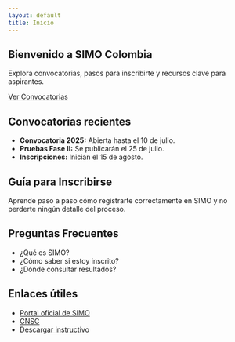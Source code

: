 ```yaml
---
layout: default
title: Inicio
---
```


<section class="hero">
  <h1>Bienvenido a SIMO Colombia</h1>
  <p>Explora convocatorias, pasos para inscribirte y recursos clave para aspirantes.</p>
  <a href="#convocatorias" class="btn">Ver Convocatorias</a>
</section>

<section id="convocatorias">
  <h2>Convocatorias recientes</h2>
  <ul>
    <li><strong>Convocatoria 2025:</strong> Abierta hasta el 10 de julio.</li>
    <li><strong>Pruebas Fase II:</strong> Se publicarán el 25 de julio.</li>
    <li><strong>Inscripciones:</strong> Inician el 15 de agosto.</li>
  </ul>
</section>

<section id="guia">
  <h2>Guía para Inscribirse</h2>
  <p>Aprende paso a paso cómo registrarte correctamente en SIMO y no perderte ningún detalle del proceso.</p>
</section>

<section id="faq">
  <h2>Preguntas Frecuentes</h2>
  <ul>
    <li>¿Qué es SIMO?</li>
    <li>¿Cómo saber si estoy inscrito?</li>
    <li>¿Dónde consultar resultados?</li>
  </ul>
</section>

<section id="enlaces">
  <h2>Enlaces útiles</h2>
  <ul>
    <li><a href="https://simo.cnsc.gov.co/" target="_blank">Portal oficial de SIMO</a></li>
    <li><a href="https://www.cnsc.gov.co/" target="_blank">CNSC</a></li>
    <li><a href="#">Descargar instructivo</a></li>
  </ul>
</section>
